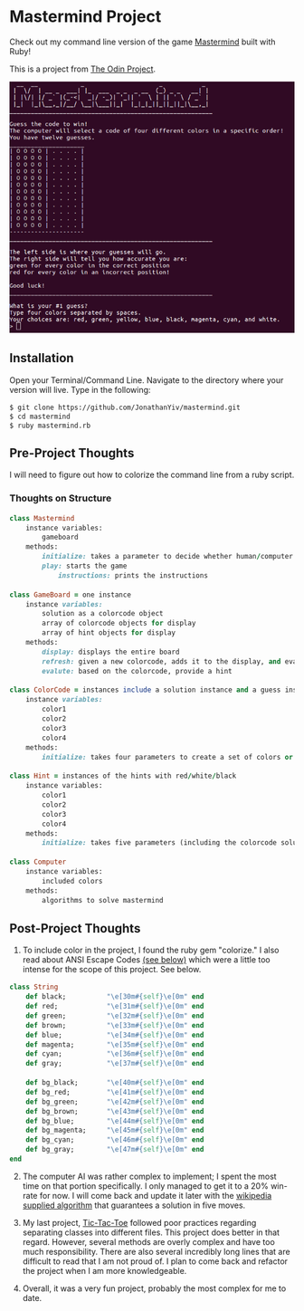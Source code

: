 # Mastermind Project

Check out my command line version of the game [Mastermind](https://en.wikipedia.org/wiki/Mastermind_(board_game)) built with Ruby!

This is a project from [The Odin Project](https://www.theodinproject.com/courses/ruby-programming/lessons/oop).

![Mastermind](/mastermind.png)

## Installation

Open your Terminal/Command Line. Navigate to the directory where your version will live. Type in the following:

```
$ git clone https://github.com/JonathanYiv/mastermind.git
$ cd mastermind
$ ruby mastermind.rb
```

## Pre-Project Thoughts

I will need to figure out how to colorize the command line from a ruby script.

### Thoughts on Structure

```ruby
class Mastermind
	instance variables:
		gameboard
	methods:
		initialize: takes a parameter to decide whether human/computer picks the code
		play: starts the game
			instructions: prints the instructions

class GameBoard = one instance
	instance variables: 
		solution as a colorcode object
		array of colorcode objects for display
		array of hint objects for display
	methods:
		display: displays the entire board
		refresh: given a new colorcode, adds it to the display, and evaluates the hints
		evalute: based on the colorcode, provide a hint

class ColorCode = instances include a solution instance and a guess instance 
	instance variables: 
		color1
		color2
		color3
		color4
	methods:
		initialize: takes four parameters to create a set of colors or defaults to a randomly selected set of color

class Hint = instances of the hints with red/white/black
	instance variables:
		color1
		color2
		color3
		color4
	methods:
		initialize: takes five parameters (including the colorcode solution) and sets its four colors accordingly

class Computer
	instance variables:
		included colors
	methods:
		algorithms to solve mastermind
```
	


## Post-Project Thoughts

1. To include color in the project, I found the ruby gem "colorize." I also read about ANSI Escape Codes [(see below)](https://en.wikipedia.org/wiki/ANSI_escape_code#Colors) which were a little too intense for the scope of this project. See below.

```ruby
class String
	def black;          "\e[30m#{self}\e[0m" end
	def red;            "\e[31m#{self}\e[0m" end
	def green;          "\e[32m#{self}\e[0m" end
	def brown;          "\e[33m#{self}\e[0m" end
	def blue;           "\e[34m#{self}\e[0m" end
	def magenta;        "\e[35m#{self}\e[0m" end
	def cyan;           "\e[36m#{self}\e[0m" end
	def gray;           "\e[37m#{self}\e[0m" end

	def bg_black;       "\e[40m#{self}\e[0m" end
	def bg_red;         "\e[41m#{self}\e[0m" end
	def bg_green;       "\e[42m#{self}\e[0m" end
	def bg_brown;       "\e[43m#{self}\e[0m" end
	def bg_blue;        "\e[44m#{self}\e[0m" end
	def bg_magenta;     "\e[45m#{self}\e[0m" end
	def bg_cyan;        "\e[46m#{self}\e[0m" end
	def bg_gray;        "\e[47m#{self}\e[0m" end
end
```

2. The computer AI was rather complex to implement; I spent the most time on that portion specifically. I only managed to get it to a 20% win-rate for now. I will come back and update it later with the [wikipedia supplied algorithm](https://en.wikipedia.org/wiki/Mastermind_(board_game)#Five-guess_algorithm) that guarantees a solution in five moves.

3. My last project, [Tic-Tac-Toe](https://github.com/JonathanYiv/tic-tac-toe) followed poor practices regarding separating classes into different files. This project does better in that regard. However, several methods are overly complex and have too much responsibility. There are also several incredibly long lines that are difficult to read that I am not proud of. I plan to come back and refactor the project when I am more knowledgeable.

4. Overall, it was a very fun project, probably the most complex for me to date.
